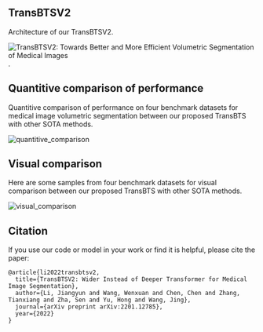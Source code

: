 
## TransBTSV2

Architecture of our TransBTSV2.

![TransBTSV2: Towards Better and More Efficient Volumetric Segmentation of Medical Images](https://github.com/Wenxuan-1119/TransBTS/blob/main/figures/architecture_TransBTSV2.PNG "architecture_TransBTSV2"). 

## Quantitive comparison of performance

Quantitive comparison of performance on four benchmark datasets for medical image volumetric segmentation between our proposed TransBTS with other SOTA methods.

![quantitive_comparison](https://github.com/Wenxuan-1119/TransBTS/blob/main/figures/quantitative_comparison_TransBTSV2.PNG "quantitive_comparison_TransBTSV2")

## Visual comparison

Here are some samples from four benchmark datasets for visual comparison between our proposed TransBTS with other SOTA methods.

![visual_comparison](https://github.com/Wenxuan-1119/TransBTS/blob/main/figures/qualitative_comparison_TransBTSV2.PNG "visual_comparison_TransBTSV2")

## Citation
If you use our code or model in your work or find it is helpful, please cite the paper:
```
@article{li2022transbtsv2,
  title={TransBTSV2: Wider Instead of Deeper Transformer for Medical Image Segmentation},
  author={Li, Jiangyun and Wang, Wenxuan and Chen, Chen and Zhang, Tianxiang and Zha, Sen and Yu, Hong and Wang, Jing},
  journal={arXiv preprint arXiv:2201.12785},
  year={2022}
}
```
